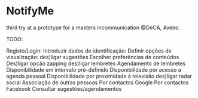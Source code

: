 # NotifyMe
third try at a prototype for a masters incommunication @DeCA, Aveiro.

TODO:

Registo/Login:
    Introduzir dados de identificação:
    Definir opções de visualização:
        des)ligar sugestões
            Escolher preferências de conteúdos
            Des)ligar opção zapping
        des)ligar lembretes
            Agendamento de lembretes
            Disponibilidade em intervalo pré-definido
            Disponibilidade por acesso a agenda pessoal
            Disponibilidade por proximidade à televisão
        des)ligar radar social
            Associação de outras pessoas
            Por contactos Google
            Por contactos Facebook
Consultar sugestões/agendamentos
